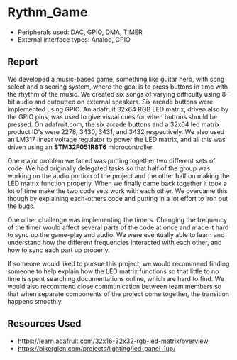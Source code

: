 # Rythm_Game
- Peripherals used: DAC, GPIO, DMA, TIMER
- External interface types: Analog, GPIO

## Report
We developed a music-based game, something like guitar hero, with song select and a scoring system, where the goal 
is to press buttons in time with the rhythm of the music. We created six songs of varying difficulty using 8-bit 
audio and outputted on external speakers.  Six arcade buttons were implemented using GPIO. An adafruit 32x64 RGB LED matrix, driven 
also by the GPIO pins, was used to give visual cues for when buttons should be pressed. On adafruit.com, the 
six arcade buttons and a 32x64 led matrix product ID's were 2278, 3430, 3431, and 3432 respectively.
We also used an LM317 linear voltage regulator to power the LED matrix, and all this was driven using an __STM32F051R8T6__
microcontroller.

One major problem we faced was putting together two different sets of code. We had originally delegated tasks so that 
half of the group was working on the audio portion of the project and the other half on making the LED matrix function 
properly. When we finally came back together it took a lot of time make the two code sets work with each  other. 
We overcame this though by explaining each-others code and putting in a lot effort to iron out the bugs.  

One other challenge was implementing the timers. Changing the frequency of the timer would affect several parts of 
the code at once and made it hard to sync up the game-play and audio. We were eventually able to learn and understand 
how the different frequencies interacted with each other, and how to sync each part up properly.

If someone would liked to pursue this project, we would recommend finding someone to help explain how the LED matrix 
functions so that little to no time is spent searching documentations online, which are hard to find. We would also 
recommend close communication between team members so that when separate components of the project come together, the 
transition happens smoothly.

## Resources Used
- https://learn.adafruit.com/32x16-32x32-rgb-led-matrix/overview
- https://bikerglen.com/projects/lighting/led-panel-1up/

